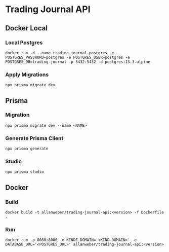 # Trading Journal API

## Docker Local

### Local Postgres

`docker run -d --name trading-journal-postgres -e POSTGRES_PASSWORD=postgres -e POSTGRES_USER=postgres -e POSTGRES_DB=trading-journal -p 5432:5432 -d postgres:13.3-alpine`

### Apply Migrations

`npx prisma migrate dev`

## Prisma

### Migration

`npx prisma migrate dev --name <NAME>`

### Generate Prisma Client

`npx prisma generate`

### Studio

`npx prisma studio`

## Docker

### Build

`docker build -t allanweber/trading-journal-api:<version> -f Dockerfile .`

### Run

`docker run -p 8080:8080 -e KINDE_DOMAIN='<KIND-DOMAIN>' -e DATABASE_URL='<POSTGRES_URL>' allanweber/trading-journal-api:<version>`
